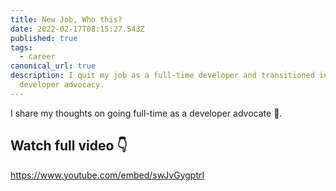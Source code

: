 ```yaml
---
title: New Job, Who this?
date: 2022-02-17T08:15:27.543Z
published: true
tags:
  - career
canonical_url: true
description: I quit my job as a full-time developer and transitioned into
  developer advocacy.
---
```

I share my thoughts on going full-time as a developer advocate 🥑.

## Watch full video 👇

https://www.youtube.com/embed/swJvGygptrI